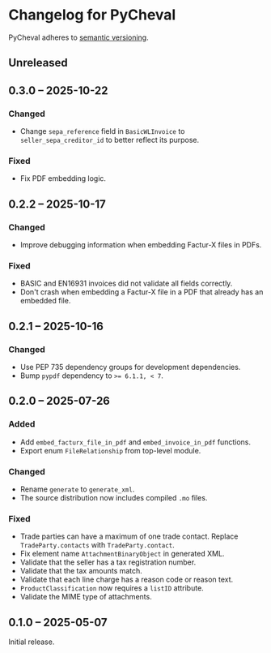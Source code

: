 # Changelog for PyCheval

PyCheval adheres to [semantic versioning](https://semver.org/).

## Unreleased

## 0.3.0 – 2025-10-22

### Changed

- Change `sepa_reference` field in `BasicWLInvoice` to
  `seller_sepa_creditor_id` to better reflect its purpose.

### Fixed

- Fix PDF embedding logic.

## 0.2.2 – 2025-10-17

### Changed

- Improve debugging information when embedding Factur-X files in PDFs.

### Fixed

- BASIC and EN16931 invoices did not validate all fields correctly.
- Don't crash when embedding a Factur-X file in a PDF that already has
  an embedded file.

## 0.2.1 – 2025-10-16

### Changed

- Use PEP 735 dependency groups for development dependencies.
- Bump `pypdf` dependency to `>= 6.1.1, < 7`.

## 0.2.0 – 2025-07-26

### Added

- Add `embed_facturx_file_in_pdf` and `embed_invoice_in_pdf` functions.
- Export enum `FileRelationship` from top-level module.

### Changed

- Rename `generate` to `generate_xml`.
- The source distribution now includes compiled `.mo` files.

### Fixed

- Trade parties can have a maximum of one trade contact. Replace
  `TradeParty.contacts` with `TradeParty.contact`.
- Fix element name `AttachmentBinaryObject` in generated XML.
- Validate that the seller has a tax registration number.
- Validate that the tax amounts match.
- Validate that each line charge has a reason code or reason text.
- `ProductClassification` now requires a `listID` attribute.
- Validate the MIME type of attachments.

## 0.1.0 – 2025-05-07

Initial release.
